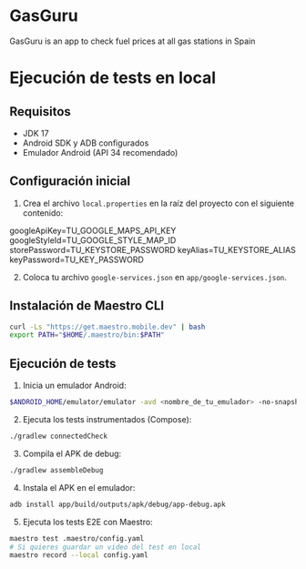 # GasGuru
GasGuru is an app to check fuel prices at all gas stations in Spain

# Ejecución de tests en local

## Requisitos

- JDK 17
- Android SDK y ADB configurados
- Emulador Android (API 34 recomendado)

## Configuración inicial

1. Crea el archivo `local.properties` en la raíz del proyecto con el siguiente contenido:

googleApiKey=TU_GOOGLE_MAPS_API_KEY 
googleStyleId=TU_GOOGLE_STYLE_MAP_ID 
storePassword=TU_KEYSTORE_PASSWORD 
keyAlias=TU_KEYSTORE_ALIAS 
keyPassword=TU_KEY_PASSWORD

2. Coloca tu archivo `google-services.json` en `app/google-services.json`.

## Instalación de Maestro CLI

```bash
curl -Ls "https://get.maestro.mobile.dev" | bash
export PATH="$HOME/.maestro/bin:$PATH"
```


## Ejecución de tests

1. Inicia un emulador Android:

```bash
$ANDROID_HOME/emulator/emulator -avd <nombre_de_tu_emulador> -no-snapshot-save -no-window -no-boot-anim
```
2. Ejecuta los tests instrumentados (Compose):
```bash
./gradlew connectedCheck
```
3. Compila el APK de debug:
```bash
./gradlew assembleDebug
```
4. Instala el APK en el emulador:
```bash
adb install app/build/outputs/apk/debug/app-debug.apk
```
5. Ejecuta los tests E2E con Maestro:
```bash
maestro test .maestro/config.yaml
# Si quieres guardar un video del test en local
maestro record --local config.yaml
```
